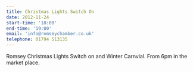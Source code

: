 ```yaml
---
title: Christmas Lights Switch On
date: 2012-11-24
start-time: '18:00'
end-time: '19:00'
email: 'info@romseychamber.co.uk'
telephone: 01794 513135
---
```

Romsey Christmas Lights Switch on and Winter Carnvial. From 6pm in the market place.
